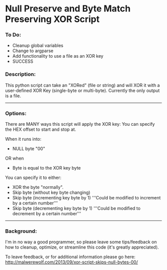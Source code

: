 Null Preserve and Byte Match Preserving XOR Script
============
### To Do:
* Cleanup global variables
* Change to argparse
* Add functionality to use a file as an XOR key
* SUCCESS

### Description:

This python script can take an "XORed" (file or string) and will XOR it with a user-defined XOR Key (single-byte or multi-byte).
Currently the only output is a file.

----

### Options:

There are MANY ways this script will apply the XOR key: You can specify the HEX offset to start and stop at.

When it runs into:

* NULL byte "00"

OR when

* Byte is equal to the XOR key byte 

You can specify it to either:

* XOR the byte "normally". 
* Skip byte (without key byte changing) 
* Skip byte (incrementing key byte by 1) '''Could be modified to increment by a certain number''' 
* Skip byte (decrementing key byte by 1) '''Could be modified to decrement by a certain number'''

----

### Background:

I'm in no way a good programmer, so please leave some tips/feedback on how to cleanup, optimize, or streamline this code (it's greatly appreciated).

To leave feedback, or for additional information please go here: http://malwerewolf.com/2013/09/xor-script-skips-null-bytes-00/